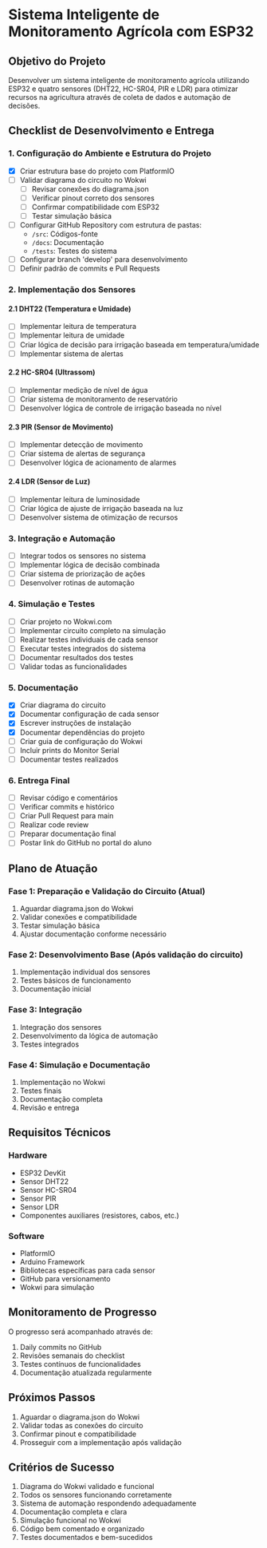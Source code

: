 # Sistema Inteligente de Monitoramento Agrícola com ESP32

## Objetivo do Projeto
Desenvolver um sistema inteligente de monitoramento agrícola utilizando ESP32 e quatro sensores (DHT22, HC-SR04, PIR e LDR) para otimizar recursos na agricultura através de coleta de dados e automação de decisões.

## Checklist de Desenvolvimento e Entrega

### 1. Configuração do Ambiente e Estrutura do Projeto
- [x] Criar estrutura base do projeto com PlatformIO
- [ ] Validar diagrama do circuito no Wokwi
  - [ ] Revisar conexões do diagrama.json
  - [ ] Verificar pinout correto dos sensores
  - [ ] Confirmar compatibilidade com ESP32
  - [ ] Testar simulação básica
- [ ] Configurar GitHub Repository com estrutura de pastas:
  - `/src`: Códigos-fonte
  - `/docs`: Documentação
  - `/tests`: Testes do sistema
- [ ] Configurar branch 'develop' para desenvolvimento
- [ ] Definir padrão de commits e Pull Requests

### 2. Implementação dos Sensores

#### 2.1 DHT22 (Temperatura e Umidade)
- [ ] Implementar leitura de temperatura
- [ ] Implementar leitura de umidade
- [ ] Criar lógica de decisão para irrigação baseada em temperatura/umidade
- [ ] Implementar sistema de alertas

#### 2.2 HC-SR04 (Ultrassom)
- [ ] Implementar medição de nível de água
- [ ] Criar sistema de monitoramento de reservatório
- [ ] Desenvolver lógica de controle de irrigação baseada no nível

#### 2.3 PIR (Sensor de Movimento)
- [ ] Implementar detecção de movimento
- [ ] Criar sistema de alertas de segurança
- [ ] Desenvolver lógica de acionamento de alarmes

#### 2.4 LDR (Sensor de Luz)
- [ ] Implementar leitura de luminosidade
- [ ] Criar lógica de ajuste de irrigação baseada na luz
- [ ] Desenvolver sistema de otimização de recursos

### 3. Integração e Automação
- [ ] Integrar todos os sensores no sistema
- [ ] Implementar lógica de decisão combinada
- [ ] Criar sistema de priorização de ações
- [ ] Desenvolver rotinas de automação

### 4. Simulação e Testes
- [ ] Criar projeto no Wokwi.com
- [ ] Implementar circuito completo na simulação
- [ ] Realizar testes individuais de cada sensor
- [ ] Executar testes integrados do sistema
- [ ] Documentar resultados dos testes
- [ ] Validar todas as funcionalidades

### 5. Documentação
- [x] Criar diagrama do circuito
- [x] Documentar configuração de cada sensor
- [x] Escrever instruções de instalação
- [x] Documentar dependências do projeto
- [ ] Criar guia de configuração do Wokwi
- [ ] Incluir prints do Monitor Serial
- [ ] Documentar testes realizados

### 6. Entrega Final
- [ ] Revisar código e comentários
- [ ] Verificar commits e histórico
- [ ] Criar Pull Request para main
- [ ] Realizar code review
- [ ] Preparar documentação final
- [ ] Postar link do GitHub no portal do aluno

## Plano de Atuação

### Fase 1: Preparação e Validação do Circuito (Atual)
1. Aguardar diagrama.json do Wokwi
2. Validar conexões e compatibilidade
3. Testar simulação básica
4. Ajustar documentação conforme necessário

### Fase 2: Desenvolvimento Base (Após validação do circuito)
1. Implementação individual dos sensores
2. Testes básicos de funcionamento
3. Documentação inicial

### Fase 3: Integração
1. Integração dos sensores
2. Desenvolvimento da lógica de automação
3. Testes integrados

### Fase 4: Simulação e Documentação
1. Implementação no Wokwi
2. Testes finais
3. Documentação completa
4. Revisão e entrega

## Requisitos Técnicos

### Hardware
- ESP32 DevKit
- Sensor DHT22
- Sensor HC-SR04
- Sensor PIR
- Sensor LDR
- Componentes auxiliares (resistores, cabos, etc.)

### Software
- PlatformIO
- Arduino Framework
- Bibliotecas específicas para cada sensor
- GitHub para versionamento
- Wokwi para simulação

## Monitoramento de Progresso

O progresso será acompanhado através de:
1. Daily commits no GitHub
2. Revisões semanais do checklist
3. Testes contínuos de funcionalidades
4. Documentação atualizada regularmente

## Próximos Passos
1. Aguardar o diagrama.json do Wokwi
2. Validar todas as conexões do circuito
3. Confirmar pinout e compatibilidade
4. Prosseguir com a implementação após validação

## Critérios de Sucesso

1. Diagrama do Wokwi validado e funcional
2. Todos os sensores funcionando corretamente
3. Sistema de automação respondendo adequadamente
4. Documentação completa e clara
5. Simulação funcional no Wokwi
6. Código bem comentado e organizado
7. Testes documentados e bem-sucedidos
